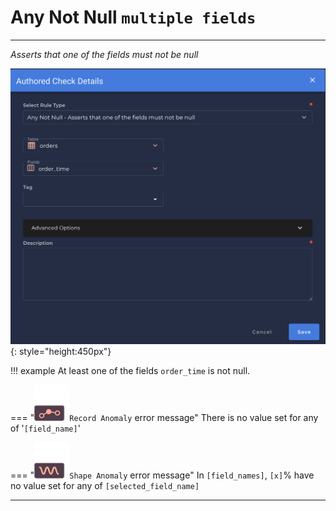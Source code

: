 # Any Not Null <spam id='multiple-fields'>`multiple fields`</spam>

--- 

*Asserts that one of the fields must not be null*

![Screenshot](../assets/checks/rule-types/any-not-null-check.png){: style="height:450px"}

!!! example
    At least one of the fields `order_time` is not null.

=== "![Screenshot](../assets/checks/rule-types/icons/icon-record-anomaly-dark.svg)`Record Anomaly` error message"
    There is no value set for any of '`[field_name]`'

=== "![Screenshot](../assets/checks/rule-types/icons/icon-shape-anomaly-dark.svg)`Shape Anomaly` error message"
    In `[field_names]`, `[x]`% have no value set for any of `[selected_field_name]`

--- 